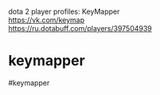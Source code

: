 dota 2 player profiles: KeyMapper
<br>https://vk.com/keymap
<br>https://ru.dotabuff.com/players/397504939

# keymapper
#keymapper
